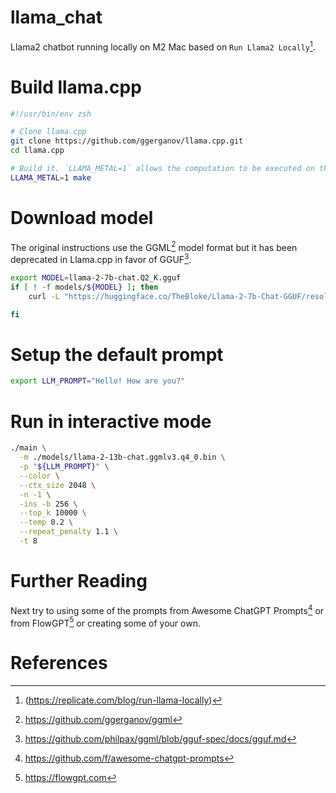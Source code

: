 # llama_chat
Llama2 chatbot running locally on M2 Mac based on `Run Llama2 Locally`[^1].

# Build llama.cpp

```sh
#!/usr/bin/env zsh

# Clone llama.cpp
git clone https://github.com/ggerganov/llama.cpp.git
cd llama.cpp

# Build it. `LLAMA_METAL=1` allows the computation to be executed on the GPU
LLAMA_METAL=1 make
```

# Download model

The original instructions use the GGML[^2] model format but it has been deprecated in Llama.cpp in favor of GGUF[^3].

```sh
export MODEL=llama-2-7b-chat.Q2_K.gguf
if [ ! -f models/${MODEL} ]; then
    curl -L "https://huggingface.co/TheBloke/Llama-2-7b-Chat-GGUF/resolve/main/${MODEL}" -o models/${MODEL}

fi
```

# Setup the default prompt
```sh
export LLM_PROMPT="Hello! How are you?"
```

# Run in interactive mode
```sh
./main \
  -m ./models/llama-2-13b-chat.ggmlv3.q4_0.bin \
  -p "${LLM_PROMPT}" \
  --color \
  --ctx_size 2048 \
  -n -1 \
  -ins -b 256 \
  --top_k 10000 \
  --temp 0.2 \
  --repeat_penalty 1.1 \
  -t 8
```

# Further Reading

Next try to using some of the prompts from Awesome ChatGPT Prompts[^4] or from FlowGPT[^5]
or creating some of your own.

# References

[^1]: (https://replicate.com/blog/run-llama-locally)
[^2]: https://github.com/ggerganov/ggml
[^3]: https://github.com/philpax/ggml/blob/gguf-spec/docs/gguf.md
[^4]: https://github.com/f/awesome-chatgpt-prompts
[^5]: https://flowgpt.com
